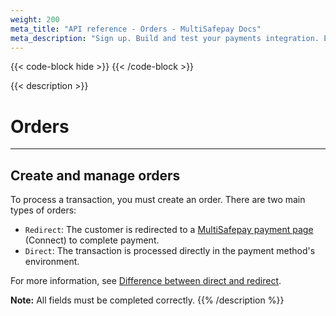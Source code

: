```yaml
---
weight: 200
meta_title: "API reference - Orders - MultiSafepay Docs"
meta_description: "Sign up. Build and test your payments integration. Explore our products and services. Use our API reference, SDKs, and wrappers. Get support."
---
```

{{< code-block hide >}}
{{< /code-block >}}

{{< description >}}
# Orders
<hr class="separator">

## Create and manage orders

To process a transaction, you must create an order. There are two main types of orders:

+ `Redirect`: The customer is redirected to a [MultiSafepay payment page](/payments/checkout/payment-pages/) (Connect) to complete payment.
+ `Direct`: The transaction is processed directly in the payment method's environment.

For more information, see [Difference between direct and redirect](/developer/api/difference-between-direct-and-redirect).

**Note:** All fields must be completed correctly.
{{% /description %}}
